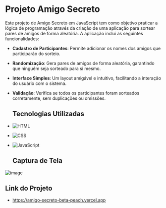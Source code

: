   # Projeto Amigo Secreto

Este projeto de Amigo Secreto em JavaScript tem como objetivo praticar a lógica de programação através da criação de uma aplicação para sortear pares de amigos de forma aleatória. A aplicação inclui as seguintes funcionalidades:

- **Cadastro de Participantes**: Permite adicionar os nomes dos amigos que participarão do sorteio.
  
- **Randomização**: Gera pares de amigos de forma aleatória, garantindo que ninguém seja sorteado para si mesmo.
  
- **Interface Simples**: Um layout amigável e intuitivo, facilitando a interação do usuário com o sistema.
  
- **Validação**: Verifica se todos os participantes foram sorteados corretamente, sem duplicações ou omissões.

  ## Tecnologias Utilizadas

- ![HTML](https://img.shields.io/badge/-HTML5-333?style=flat&logo=html5)
- ![CSS](https://img.shields.io/badge/-CSS3-333?style=flat&logo=css3&logoColor=1572B6)
- ![JavaScript](https://img.shields.io/badge/-JavaScript-333?style=flat&logo=javascript)

  ## Captura de Tela
![image](https://github.com/matheusplombon/amigo_secreto/assets/174143978/b74f51fb-108f-420b-9b10-08c58a6456f9)


  ## Link do Projeto
- https://amigo-secreto-beta-peach.vercel.app
